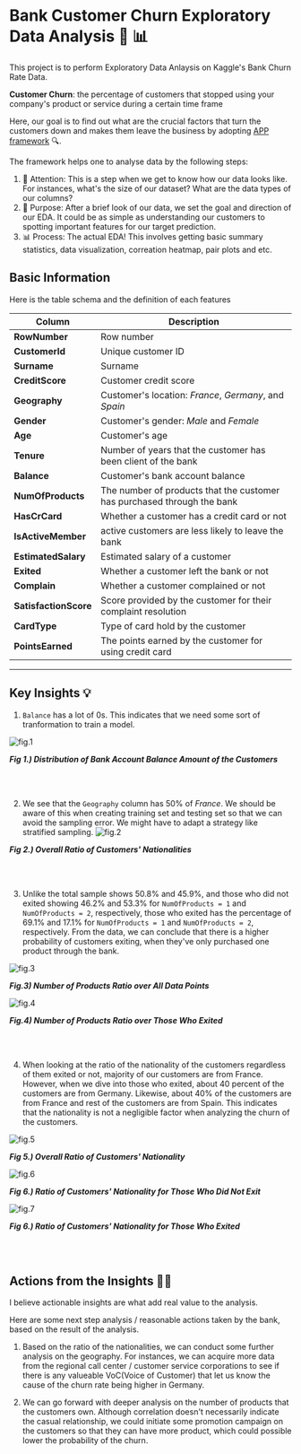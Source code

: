 # Bank Customer Churn Exploratory Data Analysis 🏦 📊

This project is to perform Exploratory Data Anlaysis on Kaggle's Bank Churn Rate Data.

**Customer Churn**: the percentage of customers that stopped using your company's product or service during a certain time frame

Here, our goal is to find out what are the crucial factors that turn the customers down and makes them leave the business by adopting [APP framework](https://medium.com/illumination/how-to-conduct-an-effective-exploratory-data-analysis-eda-fa4e65ab7735) 🔍.

The framework helps one to analyse data by the following steps:

1. 🧐 Attention: This is a step when we get to know how our data looks like. For instances, what's the size of our dataset? What are the data types of our columns?
2. 🎯 Purpose: After a brief look of our data, we set the goal and direction of our EDA. It could be as simple as understanding our customers to spotting important features for our target prediction.
3. 📊 Process: The actual EDA! This involves getting basic summary statistics, data visualization, correation heatmap, pair plots and etc.

## Basic Information

Here is the table schema and the definition of each features

|**Column**|**Description**|
|----------|---------------|
|**RowNumber**|Row number|
|**CustomerId**|Unique customer ID|
|**Surname**|Surname|
|**CreditScore**|Customer credit score|
|**Geography**|Customer's location: *France*, *Germany*, and *Spain*|
|**Gender**|Customer's gender: *Male* and *Female*|
|**Age**|Customer's age|
|**Tenure**|Number of years that the customer has been client of the bank|
|**Balance**|Customer's bank account balance|
|**NumOfProducts**|The number of products that the customer has purchased through the bank|
|**HasCrCard**|Whether a customer has a credit card or not|
|**IsActiveMember**|active customers are less likely to leave the bank|
|**EstimatedSalary**|Estimated salary of a customer|
|**Exited**|Whether a customer left the bank or not|
|**Complain**|Whether a customer complained or not|
|**SatisfactionScore**|Score provided by the customer for their complaint resolution|
|**CardType**|Type of card hold by the customer|
|**PointsEarned**|The points earned by the customer for using credit card|

----
## Key Insights 💡

1. `Balance` has a lot of 0s. This indicates that we need some sort of tranformation to train a model.

![fig.1](/images/balance_distribution.png)

***Fig 1.) Distribution of Bank Account Balance Amount of the Customers***

<br>

<br>

2. We see that the `Geography` column has 50% of *France*. We should be aware of this when creating training set and testing set so that we can avoid the sampling error. We might have to adapt a strategy like stratified sampling.
![fig.2](/images/overall_geography_ratio.png)

***Fig 2.) Overall Ratio of Customers' Nationalities***

<br>

<br>

3. Unlike the total sample shows 50.8% and 45.9%, and those who did not exited showing 46.2% and 53.3% for `NumOfProducts = 1` and `NumOfProducts = 2`, respectively, those who exited has the percentage of 69.1% and 17.1% for `NumOfProducts = 1` and `NumOfProducts = 2`, respectively. From the data, we can conclude that there is a higher probability of customers exiting, when they've only purchased one product through the bank.


![fig.3](/images/overall_products_num_ratio.png)

***Fig.3) Number of Products Ratio over All Data Points***

![fig.4](/images/exited_products_num_ratio.png)

***Fig.4) Number of Products Ratio over Those Who Exited***

<br>

<br>

4. When looking at the ratio of the nationality of the customers regardless of them exited or not, majority of our customers are from France. However, when we dive into those who exited, about 40 percent of the customers are from Germany. Likewise, about 40% of the customers are from France and rest of the customers are from Spain. This indicates that the nationality is not a negligible factor when analyzing the churn of the customers.

![fig.5](/images/overall_geography_ratio.png)

***Fig 5.) Overall Ratio of Customers' Nationality***

![fig.6](/images/not_exited_geography_ratio.png)

***Fig 6.) Ratio of Customers' Nationality for Those Who Did Not Exit***

![fig.7](/images/exited_geography_ratio.png)

***Fig 6.) Ratio of Customers' Nationality for Those Who Exited***

<br>

<br>

## Actions from the Insights 🏃‍♂️

I believe actionable insights are what add real value to the analysis.

Here are some next step analysis / reasonable actions taken by the bank, based on the result of the analysis.

1. Based on the ratio of the nationalities, we can conduct some further analysis on the geography. For instances, we can acquire more data from the regional call center / customer service corporations to see if there is any valueable VoC(Voice of Customer) that let us know the cause of the churn rate being higher in Germany.

2. We can go forward with deeper analysis on the number of products that the customers own. Although correlation doesn't necessarily indicate the casual relationship, we could initiate some promotion campaign on the customers so that they can have more product, which could possible lower the probability of the churn.